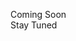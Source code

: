 <html lang="en" >
<head>
  <meta charset="UTF-8">
  <title>CodePen - Letter-spacing animation</title>
  <link rel="stylesheet" href="./style.css">

</head>
<style>
@import url('https://fonts.googleapis.com/css?family=Gochi+Hand|Roboto:700');

.text-with-animation {
  font-size: 6vw;
  text-transform: uppercase;
  font-family: 'Roboto', sans-serif;
  text-align: center;
  line-height: 100vh;
  vertical-align: middle;
  animation: main-text-animation 1.7s ease-in-out forwards;
  font-weight: 700;
  color: #f19578;
  overflow: hidden;
  display: block;
  width: 500vw;
  margin-left: -200vw;
}

.container {
  height: 100vh;
  line-height: 100vh;
  vertical-align: middle;
}

.subtext-with-animation {
  position: absolute;
  font-size: 5vw;
  text-align: center;
  line-height: 100vh;
  vertical-align: middle;
  top: 0;
  width: 100%;
  font-family: 'Gochi Hand', cursive;
  color: #fff;
  letter-spacing: 4px;
  user-select: none;
  overflow: hidden;
  display: block;
}

.subtext-with-animation span:first-of-type {
  position: relative;
  opacity: 0;
  animation: word-animation 0.5s ease-out 1.5s forwards;
}

.subtext-with-animation span:nth-of-type(2) {
  position: relative;
  opacity: 0;
  animation: word-animation 0.5s ease-out 1.7s forwards;
}

body {
  overflow: hidden;
  margin: 0;
  background: linear-gradient(to bottom right, #e3915d 20%, #be3956);
}

body, html {
  width: 100vw;
  max-width: 100vw;
}

@keyframes main-text-animation {
  0% {
    letter-spacing: 25vw;
    word-spacing: 100vw;
    opacity: 0;
  }
  100% {
    letter-spacing: 4px;
    word-spacing: 1vw;
    opacity: 1;
  }
}

@keyframes word-animation {
  0% {
    top: 10vw;
    opacity: 0;
  }
  100% {
    top: 3.5vw;
    opacity: 1;
  }
}
</style>
<body>
<!-- partial:index.partial.html -->
<div class="container">
<div class="text-with-animation">Coming Soon</div>
<div class="subtext-with-animation">
  <span>Stay</span> <span>Tuned</span>
</div>
</div>
<!-- partial -->
  
</body>
</html>

